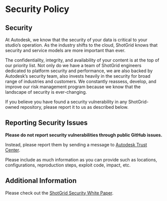 <!-- DOCTOC SKIP -->
# Security Policy

## Security

At Autodesk, we know that the security of your data is critical to your studio’s
operation.
As the industry shifts to the cloud, ShotGrid knows that security and service
models are more important than ever.

The confidentiality, integrity, and availability of your content is at the top
of our priority list.
Not only do we have a team of ShotGrid engineers dedicated to platform security
and performance, we are also backed by Autodesk’s security team, also invests
heavily in the security for broad range of industries and customers.
We constantly reassess, develop, and improve our risk management program because
we know that the landscape of security is ever-changing.

If you believe you have found a security vulnerability in any ShotGrid-owned
repository, please report it to us as described below.


## Reporting Security Issues

**Please do not report security vulnerabilities through public GitHub issues.**

Instead, please report them by sending a message to
[Autodesk Trust Center](https://www.autodesk.com/trust/contact-us).

Please include as much information as you can provide such as locations,
configurations, reproduction steps, exploit code, impact, etc.


## Additional Information

Please check out the [ShotGrid Security White Paper](https://help.autodesk.com/view/SGSUB/ENU/?guid=SG_Administrator_ar_general_security_ar_security_white_paper_html).
